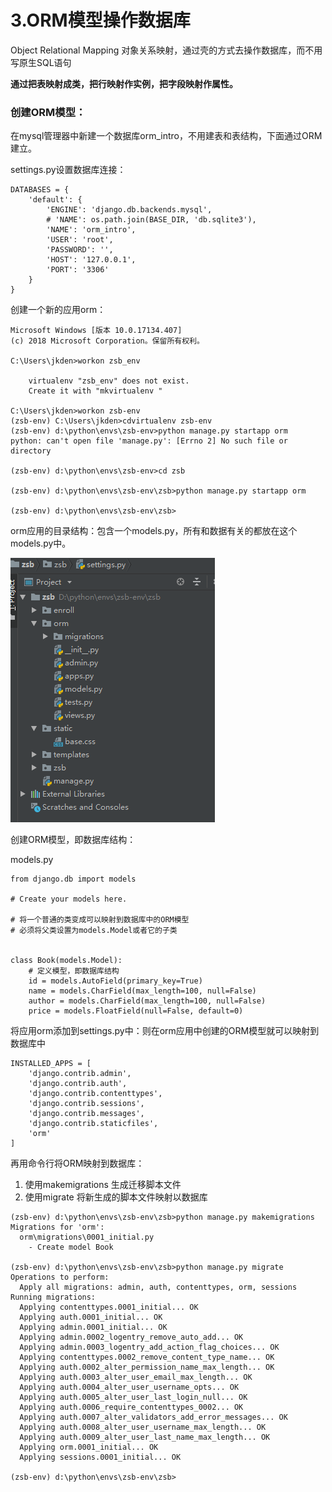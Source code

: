 # 3.ORM模型操作数据库

Object Relational Mapping 对象关系映射，通过壳的方式去操作数据库，而不用写原生SQL语句

**通过把表映射成类，把行映射作实例，把字段映射作属性。**

### 创建ORM模型：

在mysql管理器中新建一个数据库orm\_intro，不用建表和表结构，下面通过ORM建立。

settings.py设置数据库连接：

```
DATABASES = {
    'default': {
        'ENGINE': 'django.db.backends.mysql',
        # 'NAME': os.path.join(BASE_DIR, 'db.sqlite3'),
        'NAME': 'orm_intro',
        'USER': 'root',
        'PASSWORD': '',
        'HOST': '127.0.0.1',
        'PORT': '3306'
    }
}
```

创建一个新的应用orm：

```
Microsoft Windows [版本 10.0.17134.407]
(c) 2018 Microsoft Corporation。保留所有权利。

C:\Users\jkden>workon zsb_env

    virtualenv "zsb_env" does not exist.
    Create it with "mkvirtualenv "

C:\Users\jkden>workon zsb-env
(zsb-env) C:\Users\jkden>cdvirtualenv zsb-env
(zsb-env) d:\python\envs\zsb-env>python manage.py startapp orm
python: can't open file 'manage.py': [Errno 2] No such file or directory

(zsb-env) d:\python\envs\zsb-env>cd zsb

(zsb-env) d:\python\envs\zsb-env\zsb>python manage.py startapp orm

(zsb-env) d:\python\envs\zsb-env\zsb>
```

orm应用的目录结构：包含一个models.py，所有和数据有关的都放在这个models.py中。

![](/assets/orm.png)

创建ORM模型，即数据库结构：

models.py

```
from django.db import models

# Create your models here.

# 将一个普通的类变成可以映射到数据库中的ORM模型
# 必须将父类设置为models.Model或者它的子类


class Book(models.Model):
    # 定义模型，即数据库结构
    id = models.AutoField(primary_key=True)
    name = models.CharField(max_length=100, null=False)
    author = models.CharField(max_length=100, null=False)
    price = models.FloatField(null=False, default=0)
```

将应用orm添加到settings.py中：则在orm应用中创建的ORM模型就可以映射到数据库中

```
INSTALLED_APPS = [
    'django.contrib.admin',
    'django.contrib.auth',
    'django.contrib.contenttypes',
    'django.contrib.sessions',
    'django.contrib.messages',
    'django.contrib.staticfiles',
    'orm'
]
```

再用命令行将ORM映射到数据库：

1. 使用makemigrations 生成迁移脚本文件
2. 使用migrate 将新生成的脚本文件映射以数据库

```
(zsb-env) d:\python\envs\zsb-env\zsb>python manage.py makemigrations
Migrations for 'orm':
  orm\migrations\0001_initial.py
    - Create model Book

(zsb-env) d:\python\envs\zsb-env\zsb>python manage.py migrate
Operations to perform:
  Apply all migrations: admin, auth, contenttypes, orm, sessions
Running migrations:
  Applying contenttypes.0001_initial... OK
  Applying auth.0001_initial... OK
  Applying admin.0001_initial... OK
  Applying admin.0002_logentry_remove_auto_add... OK
  Applying admin.0003_logentry_add_action_flag_choices... OK
  Applying contenttypes.0002_remove_content_type_name... OK
  Applying auth.0002_alter_permission_name_max_length... OK
  Applying auth.0003_alter_user_email_max_length... OK
  Applying auth.0004_alter_user_username_opts... OK
  Applying auth.0005_alter_user_last_login_null... OK
  Applying auth.0006_require_contenttypes_0002... OK
  Applying auth.0007_alter_validators_add_error_messages... OK
  Applying auth.0008_alter_user_username_max_length... OK
  Applying auth.0009_alter_user_last_name_max_length... OK
  Applying orm.0001_initial... OK
  Applying sessions.0001_initial... OK

(zsb-env) d:\python\envs\zsb-env\zsb>
```



